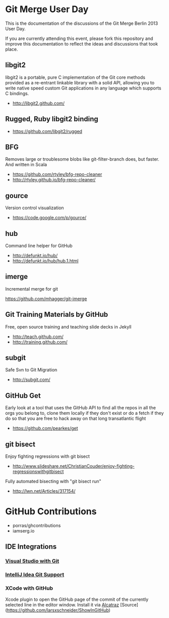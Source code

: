 # Git Merge User Day

This is the documentation of the discussions of the Git Merge Berlin 2013 User Day.

If you are currently attending this event, please fork this repository and improve this documentation to reflect the ideas and discussions that took place.


## libgit2

libgit2 is a portable, pure C implementation of the Git core methods provided as a re-entrant linkable library with a solid API, allowing you to write native speed custom Git applications in any language which supports C bindings.

* http://libgit2.github.com/


## Rugged, Ruby libgit2 binding

* https://github.com/libgit2/rugged

## BFG

Removes large or troublesome blobs like git-filter-branch does, but faster. And written in Scala 

* https://github.com/rtyley/bfg-repo-cleaner
* http://rtyley.github.io/bfg-repo-cleaner/


## gource

Version control visualization

* https://code.google.com/p/gource/


## hub

Command line helper for GitHub

* http://defunkt.io/hub/
* http://defunkt.io/hub/hub.1.html


## imerge

Incremental merge for git

https://github.com/mhagger/git-imerge


## Git Training Materials by GitHub

Free, open source training and teaching slide decks in Jekyll

* http://teach.github.com/
* http://training.github.com/


## subgit

Safe Svn to Git Migration

* http://subgit.com/

## GitHub Get

Early look at a tool that uses the GitHub API to find all the repos in all the orgs you belong to, clone 
them locally if they don't exist or do a fetch if they do so that you are free to hack away on that long
transatlantic flight

* https://github.com/pearkes/get

## git bisect

Enjoy fighting regressions with git bisect

* http://www.slideshare.net/ChristianCouder/enjoy-fighting-regressionswithgitbisect

Fully automated bisecting with "git bisect run"

* http://lwn.net/Articles/317154/

# GitHub Contributions

* porras/ghcontributions
* iamserg.io


## IDE Integrations

### [Visual Studio with Git](http://channel9.msdn.com/posts/gitforvisualstudiotfs)

### [IntelliJ Idea Git Support](http://www.jetbrains.com/idea/webhelp/using-git-integration.html)

### XCode with GitHub
Xcode plugin to open the GitHub page of the commit of the currently selected line in the editor window.
Install it via [Alcatraz](http://mneorr.github.io/Alcatraz/)
[Source] (https://github.com/larsxschneider/ShowInGitHub)


